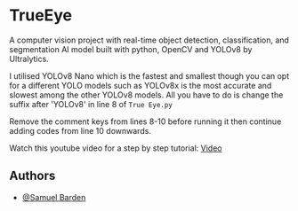 # TrueEye
A computer vision project with real-time object detection, classification, and segmentation AI model built with python, OpenCV and YOLOv8 by Ultralytics.

I utilised YOLOv8 Nano which is the fastest and smallest though you can opt for a different YOLO models such as YOLOv8x is the most accurate and slowest among the other YOLOv8 models. 
All you have to do is change the suffix after 'YOLOv8' in line 8 of `True Eye.py`

Remove the comment keys from lines 8-10 before running it then continue adding codes from line 10 downwards.

Watch this youtube video for a step by step tutorial: 
[Video](https://www.youtube.com/@cloudingwithBarden)

## Authors

- [@Samuel Barden](https://www.samuelbarden.com)


